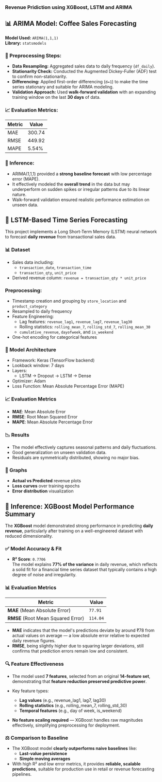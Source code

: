 ### Revenue Pridiction using XGBoost, LSTM and ARIMA

## 📊 ARIMA Model: Coffee Sales Forecasting

**Model Used:** `ARIMA(1,1,1)`  
**Library:** `statsmodels`

### 🔄 Preprocessing Steps:
- **Data Resampling:** Aggregated sales data to daily frequency (`df_daily`).
- **Stationarity Check:** Conducted the Augmented Dickey-Fuller (ADF) test to confirm non-stationarity.
- **Differencing:** Applied first-order differencing (`d=1`) to make the time series stationary and suitable for ARIMA modeling.
- **Validation Approach:** Used **walk-forward validation** with an expanding training window on the last **30 days** of data.

### 📈 Evaluation Metrics:
| Metric | Value |
|--------|--------|
| MAE    | 300.74 |
| RMSE   | 449.92 |
| MAPE   | 5.54%  |

### 🧠 Inference:
- ARIMA(1,1,1) provided a **strong baseline forecast** with low percentage error (MAPE).
- It effectively modeled the **overall trend** in the data but may underperform on sudden spikes or irregular patterns due to its linear nature.
- Walk-forward validation ensured realistic performance estimation on unseen data.


## 🧠 LSTM-Based Time Series Forecasting

This project implements a Long Short-Term Memory (LSTM) neural network to forecast **daily revenue** from transactional sales data.

### 📊 Dataset

- Sales data including:
  - `transaction_date`, `transaction_time`
  - `transaction_qty`, `unit_price`
- Derived revenue column: `revenue = transaction_qty * unit_price`

### Preprocessing:
- Timestamp creation and grouping by `store_location` and `product_category`
- Resampled to daily frequency
- Feature Engineering:
  - Lag features: `revenue_lag1`, `revenue_lag7`, `revenue_lag30`
  - Rolling statistics: `rolling_mean_7`, `rolling_std_7`, `rolling_mean_30`
  - `cumulative_revenue`, `dayofweek`, and `is_weekend`
- One-hot encoding for categorical features

### 🧮 Model Architecture

- Framework: Keras (TensorFlow backend)
- Lookback window: 7 days
- Layers:
  - LSTM → Dropout → LSTM → Dense
- Optimizer: Adam
- Loss Function: Mean Absolute Percentage Error (MAPE)

### 📈 Evaluation Metrics

- **MAE**: Mean Absolute Error
- **RMSE**: Root Mean Squared Error
- **MAPE**: Mean Absolute Percentage Error

### 📉 Results

- The model effectively captures seasonal patterns and daily fluctuations.
- Good generalization on unseen validation data.
- Residuals are symmetrically distributed, showing no major bias.

### 📌 Graphs

- **Actual vs Predicted** revenue plots
- **Loss curves** over training epochs
- **Error distribution** visualization


## 📌 Inference: XGBoost Model Performance Summary

The **XGBoost** model demonstrated strong performance in predicting **daily revenue**, particularly after training on a well-engineered dataset with reduced dimensionality.


### ✅ Model Accuracy & Fit

- **R² Score**: `0.7706`  
  The model explains **77% of the variance** in daily revenue, which reflects a solid fit for a financial time series dataset that typically contains a high degree of noise and irregularity.


### 📊 Evaluation Metrics

| Metric | Value |
|--------|-------|
| **MAE** (Mean Absolute Error) | `77.91` |
| **RMSE** (Root Mean Squared Error) | `114.04` |

- **MAE** indicates that the model's predictions deviate by around ₹78 from actual values on average — a low absolute error relative to expected daily revenue figures.
- **RMSE**, being slightly higher due to squaring larger deviations, still confirms that prediction errors remain low and consistent.


### 🔍 Feature Effectiveness

- The model used **7 features**, selected from an original **14-feature set**, demonstrating that **feature reduction preserved predictive power**.
- Key feature types:
  - **Lag values** (e.g., revenue_lag1, lag7, lag30)
  - **Rolling statistics** (e.g., rolling_mean_7, rolling_std_30)
  - **Temporal features** (e.g., day of week, is_weekend)

- **No feature scaling required** — XGBoost handles raw magnitudes effectively, simplifying preprocessing for deployment.


### ⚖️ Comparison to Baseline

- The XGBoost model **clearly outperforms naive baselines** like:
  - **Last-value persistence**
  - **Simple moving averages**
- With high R² and low error metrics, it provides **reliable, scalable predictions**, suitable for production use in retail or revenue forecasting pipelines.
